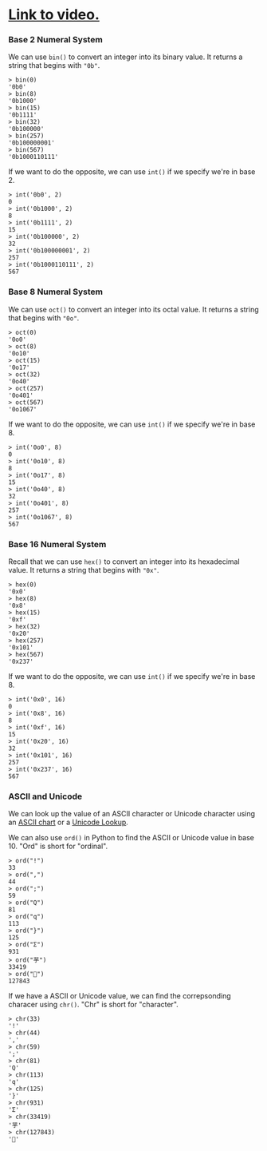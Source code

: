 # [Link to video.](https://www.youtube.com/watch?v=NeI9nNf75f4&list=PLVD25niNi0BmSZoy7atetbgODmero31pR)

### Base 2 Numeral System

We can use `bin()` to convert an integer into its binary value. It returns a string that begins with `"0b"`.

```
> bin(0)
'0b0'
> bin(8)
'0b1000'
> bin(15)
'0b1111'
> bin(32)
'0b100000'
> bin(257)
'0b100000001'
> bin(567)
'0b1000110111'
```

If we want to do the opposite, we can use `int()` if we specify we're in base 2.

```
> int('0b0', 2)
0
> int('0b1000', 2)
8
> int('0b1111', 2)
15
> int('0b100000', 2)
32
> int('0b100000001', 2)
257
> int('0b1000110111', 2)
567
```


### Base 8 Numeral System

We can use `oct()` to convert an integer into its octal value. It returns a string that begins with `"0o"`.

```
> oct(0)
'0o0'
> oct(8)
'0o10'
> oct(15)
'0o17'
> oct(32)
'0o40'
> oct(257)
'0o401'
> oct(567)
'0o1067'
```

If we want to do the opposite, we can use `int()` if we specify we're in base 8.

```
> int('0o0', 8)
0
> int('0o10', 8)
8
> int('0o17', 8)
15
> int('0o40', 8)
32
> int('0o401', 8)
257
> int('0o1067', 8)
567
```

### Base 16 Numeral System

Recall that we can use `hex()` to convert an integer into its hexadecimal value. It returns a string that begins with `"0x"`.

```
> hex(0)
'0x0'
> hex(8)
'0x8'
> hex(15)
'0xf'
> hex(32)
'0x20'
> hex(257)
'0x101'
> hex(567)
'0x237'
```

If we want to do the opposite, we can use `int()` if we specify we're in base 8.

```
> int('0x0', 16)
0
> int('0x8', 16)
8
> int('0xf', 16)
15
> int('0x20', 16)
32
> int('0x101', 16)
257
> int('0x237', 16)
567
```

### ASCII and Unicode

We can look up the value of an ASCII character or Unicode character using an [ASCII chart](https://www.cs.cmu.edu/~pattis/15-1XX/common/handouts/ascii.html) or a [Unicode Lookup](https://unicodelookup.com).

We can also use `ord()` in Python to find the ASCII or Unicode value in base 10. "Ord" is short for "ordinal".

```
> ord("!")
33
> ord(",")
44
> ord(";")
59
> ord("Q")
81
> ord("q")
113
> ord("}")
125
> ord("Σ")
931
> ord("芋")
33419
> ord("🍣")
127843
```

If we have a ASCII or Unicode value, we can find the correpsonding characer using `chr()`. "Chr" is short for "character".

```
> chr(33)
'!'
> chr(44)
','
> chr(59)
';'
> chr(81)
'Q'
> chr(113)
'q'
> chr(125)
'}'
> chr(931)
'Σ'
> chr(33419)
'芋'
> chr(127843)
'🍣'
```
